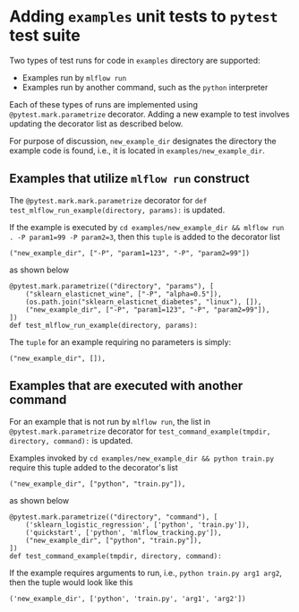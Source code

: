 # Adding `examples` unit tests to `pytest` test suite

Two types of test runs for code in `examples` directory are supported:

- Examples run by `mlflow run`
- Examples run by another command, such as the `python` interpreter

Each of these types of runs are implemented using `@pytest.mark.parametrize` decorator. Adding a new
example to test involves updating the decorator list as described below.

For purpose of discussion, `new_example_dir` designates the
directory the example code is found, i.e., it is located in `examples/new_example_dir`.

## Examples that utilize `mlflow run` construct

The `@pytest.mark.mark.parametrize` decorator for `def test_mlflow_run_example(directory, params):`
is updated.

If the example is executed by `cd examples/new_example_dir && mlflow run . -P param1=99 -P param2=3`, then
this `tuple` is added to the decorator list

```
("new_example_dir", ["-P", "param1=123", "-P", "param2=99"])
```

as shown below

```
@pytest.mark.parametrize(("directory", "params"), [
    ("sklearn_elasticnet_wine", ["-P", "alpha=0.5"]),
    (os.path.join("sklearn_elasticnet_diabetes", "linux"), []),
    ("new_example_dir", ["-P", "param1=123", "-P", "param2=99"]),
])
def test_mlflow_run_example(directory, params):
```

The `tuple` for an example requiring no parameters is simply:

```
("new_example_dir", []),
```

## Examples that are executed with another command

For an example that is not run by `mlflow run`, the list in
`@pytest.mark.parametrize` decorator for `test_command_example(tmpdir, directory, command):` is updated.

Examples invoked by `cd examples/new_example_dir && python train.py` require this tuple added
to the decorator's list

```
("new_example_dir", ["python", "train.py"]),
```

as shown below

```
@pytest.mark.parametrize(("directory", "command"), [
    ('sklearn_logistic_regression', ['python', 'train.py']),
    ('quickstart', ['python', 'mlflow_tracking.py']),
    ("new_example_dir", ["python", "train.py"]),
])
def test_command_example(tmpdir, directory, command):
```

If the example requires arguments to run, i.e., `python train.py arg1 arg2`, then the
tuple would look like this

```
('new_example_dir', ['python', 'train.py', 'arg1', 'arg2'])
```
